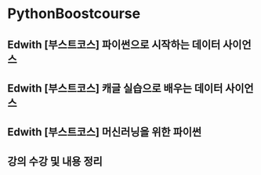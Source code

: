 # PythonBoostcourse
## Edwith [부스트코스] 파이썬으로 시작하는 데이터 사이언스
## Edwith [부스트코스] 캐글 실습으로 배우는 데이터 사이언스
## Edwith [부스트코스] 머신러닝을 위한 파이썬
## 강의 수강 및 내용 정리
